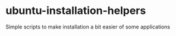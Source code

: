 ubuntu-installation-helpers
===========================

Simple scripts to make installation a bit easier of some applications
